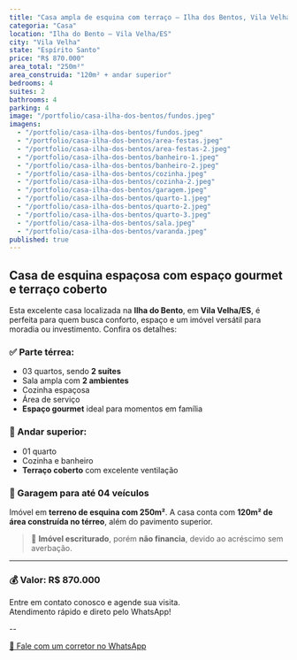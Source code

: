 ```yaml
---
title: "Casa ampla de esquina com terraço – Ilha dos Bentos, Vila Velha"
categoria: "Casa"
location: "Ilha do Bento – Vila Velha/ES"
city: "Vila Velha"
state: "Espírito Santo"
price: "R$ 870.000"
area_total: "250m²"
area_construida: "120m² + andar superior"
bedrooms: 4
suites: 2
bathrooms: 4
parking: 4
image: "/portfolio/casa-ilha-dos-bentos/fundos.jpeg"
imagens:
  - "/portfolio/casa-ilha-dos-bentos/fundos.jpeg"
  - "/portfolio/casa-ilha-dos-bentos/area-festas.jpeg"
  - "/portfolio/casa-ilha-dos-bentos/area-festas-2.jpeg"
  - "/portfolio/casa-ilha-dos-bentos/banheiro-1.jpeg"
  - "/portfolio/casa-ilha-dos-bentos/banheiro-2.jpeg"
  - "/portfolio/casa-ilha-dos-bentos/cozinha.jpeg"
  - "/portfolio/casa-ilha-dos-bentos/cozinha-2.jpeg"
  - "/portfolio/casa-ilha-dos-bentos/garagem.jpeg"
  - "/portfolio/casa-ilha-dos-bentos/quarto-1.jpeg"
  - "/portfolio/casa-ilha-dos-bentos/quarto-2.jpeg"
  - "/portfolio/casa-ilha-dos-bentos/quarto-3.jpeg"
  - "/portfolio/casa-ilha-dos-bentos/sala.jpeg"
  - "/portfolio/casa-ilha-dos-bentos/varanda.jpeg"
published: true
---
```


## Casa de esquina espaçosa com espaço gourmet e terraço coberto

Esta excelente casa localizada na **Ilha do Bento**, em **Vila Velha/ES**, é perfeita para quem busca conforto, espaço e um imóvel versátil para moradia ou investimento. Confira os detalhes:

### ✅ Parte térrea:
- 03 quartos, sendo **2 suítes**
- Sala ampla com **2 ambientes**
- Cozinha espaçosa
- Área de serviço
- **Espaço gourmet** ideal para momentos em família

### 🏡 Andar superior:
- 01 quarto
- Cozinha e banheiro
- **Terraço coberto** com excelente ventilação

### 🚗 Garagem para até 04 veículos

Imóvel em **terreno de esquina com 250m²**. A casa conta com **120m² de área construída no térreo**, além do pavimento superior.

> 📑 **Imóvel escriturado**, porém **não financia**, devido ao acréscimo sem averbação.

---

### 💰 Valor: **R$ 870.000**

Entre em contato conosco e agende sua visita.  
Atendimento rápido e direto pelo WhatsApp!

--
    <div class="mt-8 text-center">
      <a 
        href="https://wa.me/5527992627793?text=Olá!%20Tenho%20interesse%20na%20casa%20em%20Ilha%20dos%20Bentos%20que%20vi%20no%20site%20da%20SGA%20Imóveis." 
        target="_blank" 
        rel="noopener"
        class="inline-block bg-green-500 hover:bg-green-600 text-white font-semibold py-3 px-6 rounded-2xl shadow-md transition"
      >
        📲 Fale com um corretor no WhatsApp
      </a>
    </div>